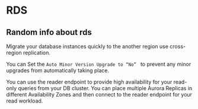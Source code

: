 # RDS

## Random info about rds

 Migrate your database instances quickly to the another region use cross-region replication.
 
 
You can Set the `Auto Minor Version Upgrade to “No” ` to prevent any minor upgrades
 from automatically taking place. 
 
 You can use the reader endpoint to provide high availability for your read-only
  queries from your DB cluster. You can place multiple Aurora Replicas in different 
  Availability Zones and then connect to the reader endpoint for your read workload.
  

